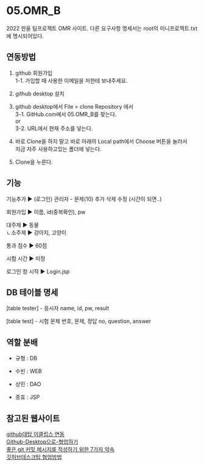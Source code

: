 # 05.OMR_B
2022 한울 팀프로젝트 OMR 사이트.
다른 요구사항 명세서는 root의 미니프로젝트.txt에 명시되어있다.

## 연동방법

1. github 회원가입  
    1-1. 가입할 때 사용한 이메일을 저한테 보내주세요.
2. github desktop 설치

3. github desktop에서 File > clone Repository 에서  
    3-1. GitHub.com에서 05.OMR_B를 찾는다.  
    or  
    3-2. URL에서 현재 주소를 넣는다.

4. 바로 Clone을 하지 말고 바로 아래의 Local path에서 Choose 버튼을 눌러서  
지금 자주 사용하고있는 폴더에 넣는다.

5. Clone을 누른다.

## 기능
기능추가 ▶ (로그인) 관리자 - 문제(10) 추가 삭제 수정 (시간이 되면..)

회원가입 ▶ 이름, id(중복확인), pw

대주제 ▶ 동물  
ㄴ소주제 ▶ 강아지, 고양이

통과 점수 ▶ 60점

시험 시간 ▶ 미정

로그인 창 시작 ▶ Login.jsp

## DB 테이블 명세
[table tester] - 응시자
name, id, pw, result

[table test] - 시험 문제 번호, 문제, 정답
no, question, answer

## 역할 분배
- 규형 : DB

- 수빈 : WEB

- 상민 : DAO

- 종효 : JSP

## 참고된 웹사이트
 [github데탑 이클립스 연동](https://itisenjoyable.tistory.com/72)  
 [Github-Desktop으로-협업하기](https://velog.io/@c-on/Github-Desktop%EC%9C%BC%EB%A1%9C-%ED%98%91%EC%97%85%ED%95%98%EA%B8%B0)  
 [좋은 git 커밋 메시지를 작성하기 위한 7가지 약속](https://meetup.toast.com/posts/106)  
[깃허브데스크탑 협업방법](https://c-on.tistory.com/18)